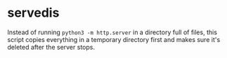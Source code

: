 # servedis

Instead of running `python3 -m http.server` in a directory full of files, this script copies everything in a temporary directory first and makes sure it's deleted after the server stops.
